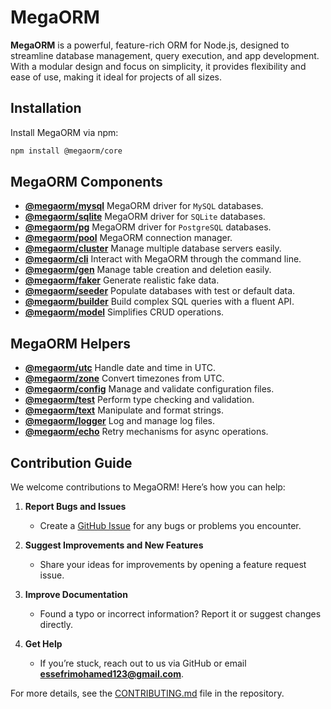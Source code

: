 # MegaORM

**MegaORM** is a powerful, feature-rich ORM for Node.js, designed to streamline database management, query execution, and app development. With a modular design and focus on simplicity, it provides flexibility and ease of use, making it ideal for projects of all sizes.

## Installation

Install MegaORM via npm:

```bash
npm install @megaorm/core
```

## MegaORM Components

- **[@megaorm/mysql](https://github.com/megaorm/megaorm-mysql)** MegaORM driver for `MySQL` databases.
- **[@megaorm/sqlite](https://github.com/megaorm/megaorm-sqlite)** MegaORM driver for `SQLite` databases.
- **[@megaorm/pg](https://github.com/megaorm/megaorm-pg)** MegaORM driver for `PostgreSQL` databases.
- **[@megaorm/pool](https://github.com/megaorm/megaorm-pool)** MegaORM connection manager.
- **[@megaorm/cluster](https://github.com/megaorm/megaorm-cluster)** Manage multiple database servers easily.
- **[@megaorm/cli](https://github.com/megaorm/megaorm-cli)** Interact with MegaORM through the command line.
- **[@megaorm/gen](https://github.com/megaorm/megaorm-gen)** Manage table creation and deletion easily.
- **[@megaorm/faker](https://github.com/megaorm/megaorm-faker)** Generate realistic fake data.
- **[@megaorm/seeder](https://github.com/megaorm/megaorm-seeder)** Populate databases with test or default data.
- **[@megaorm/builder](https://github.com/megaorm/megaorm-builder)** Build complex SQL queries with a fluent API.
- **[@megaorm/model](https://github.com/megaorm/megaorm-model)** Simplifies CRUD operations.

## MegaORM Helpers

- **[@megaorm/utc](https://github.com/megaorm/megaorm-utc)** Handle date and time in UTC.
- **[@megaorm/zone](https://github.com/megaorm/megaorm-zone)** Convert timezones from UTC.
- **[@megaorm/config](https://github.com/megaorm/megaorm-config)** Manage and validate configuration files.
- **[@megaorm/test](https://github.com/megaorm/megaorm-test)** Perform type checking and validation.
- **[@megaorm/text](https://github.com/megaorm/megaorm-text)** Manipulate and format strings.
- **[@megaorm/logger](https://github.com/megaorm/megaorm-logger)** Log and manage log files.
- **[@megaorm/echo](https://github.com/megaorm/megaorm-echo)** Retry mechanisms for async operations.

## Contribution Guide

We welcome contributions to MegaORM! Here’s how you can help:

1. **Report Bugs and Issues**

   - Create a [GitHub Issue](https://github.com/megaorm/megaorm/issues) for any bugs or problems you encounter.

2. **Suggest Improvements and New Features**

   - Share your ideas for improvements by opening a feature request issue.

3. **Improve Documentation**

   - Found a typo or incorrect information? Report it or suggest changes directly.

4. **Get Help**
   - If you’re stuck, reach out to us via GitHub or email **essefrimohamed123@gmail.com**.

For more details, see the [CONTRIBUTING.md](CONTRIBUTING.md) file in the repository.
